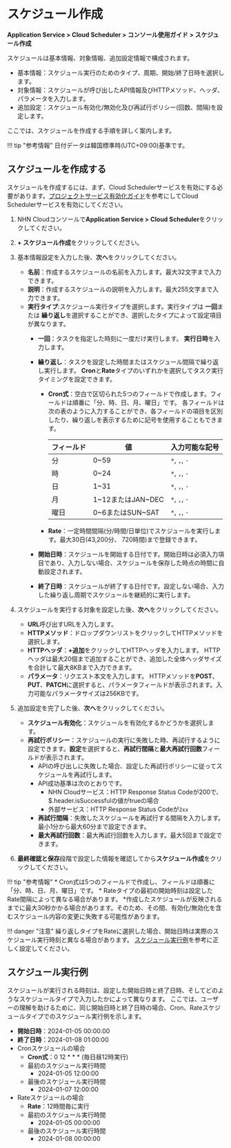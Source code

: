 # スケジュール作成
**Application Service > Cloud Scheduler > コンソール使用ガイド > スケジュール作成**


スケジュールは基本情報、対象情報、追加設定情報で構成されます。

* 基本情報：スケジュール実行のためのタイプ、周期、開始/終了日時を選択します。
* 対象情報：スケジュールが呼び出したAPI情報及びHTTPメソッド、ヘッダ、パラメータを入力します。
* 追加設定：スケジュール有効化/無効化及び再試行ポリシー(回数、間隔)を設定します。

ここでは、スケジュールを作成する手順を詳しく案内します。

!!! tip "参考情報"
 日付データは韓国標準時(UTC+09:00)基準です。


## スケジュールを作成する

スケジュールを作成するには、まず、Cloud Schedulerサービスを有効にする必要があります。[プロジェクトサービス有効化ガイド](https://docs.nhncloud.com/ko/nhncloud/ko/console-guide/#_21)を参考にしてCloud Schedulerサービスを有効にしてください。

1. NHN Cloudコンソールで**Application Service > Cloud Scheduler**をクリックしてください。
2. **+ スケジュール作成**をクリックしてください。

3. 基本情報設定を入力した後、**次へ**をクリックしてください。
    * **名前**：作成するスケジュールの名前を入力します。最大32文字まで入力できます。 
    * **説明**：作成するスケジュールの説明を入力します。最大255文字まで入力できます。
    * **実行タイプ**:スケジュール実行タイプを選択します。実行タイプは **一回**または **繰り返し**を選択することができ、選択したタイプによって設定項目が異なります。
        * **一回**：タスクを指定した時刻に一度だけ実行します。 **実行日時**を入力します。
        * **繰り返し**：タスクを設定した時間またはスケジュール間隔で繰り返し実行します。 **Cron**と**Rate**タイプのいずれかを選択してタスク実行タイミングを設定できます。
            * **Cron式**：空白で区切られた5つのフィールドで作成します。フィールドは順番に「分、時、日、月、曜日」です。 各フィールドは次の表のように入力することができ、各フィールドの項目を区別したり、繰り返しを表示するために記号を使用することもできます。

              | フィールド | 値 | 入力可能な記号 |
              | --- | --- | --- |
              | 分 | 0~59 | `*`, `,`, `-` |
              | 時 | 0~24 | `*`, `,`, `-` |
              | 日 | 1~31 | `*`, `,`, `-` |
              | 月 | 1\~12またはJAN\~DEC | `*`, `,`, `-` |
              | 曜日 | 0\~6またはSUN\~SAT | `*`, `,`, `-` | 

            * **Rate**：一定時間間隔(分/時間/日単位)でスケジュールを実行します。最大30日(43,200分、 720時間)まで登録できます。
            
        * **開始日時**：スケジュールを開始する日付です。開始日時は必須入力項目であり、入力しない場合、スケジュールを保存した時点の時間に自動設定されます。
        * **終了日時**：スケジュールが終了する日付です。設定しない場合、入力した繰り返し周期でスケジュールを継続的に実行します。

4. スケジュールを実行する対象を設定した後、**次へ**をクリックしてください。
    * **URL**呼び出すURLを入力します。
    * **HTTPメソッド**：ドロップダウンリストをクリックしてHTTPメソッドを選択します。
    * **HTTPヘッダ**：**+追加**をクリックしてHTTPヘッダを入力します。 HTTPヘッダは最大20個まで追加することができ、追加した全体ヘッダサイズを合計して最大8KBまで入力できます。
    * **パラメータ**：リクエスト本文を入力します。 HTTPメソッドを**POST**、**PUT**、**PATCH**に選択すると、パラメータフィールドが表示されます。入力可能なパラメータサイズは256KBです。

5. 追加設定を完了した後、**次へ**をクリックしてください。
    * **スケジュール有効化**：スケジュールを有効化するかどうかを選択します。
    * **再試行ポリシー**：スケジュールの実行に失敗した時、再試行するように設定できます。**設定**を選択すると、**再試行間隔**と**最大再試行回数**フィールドが表示されます。
        * APIの呼び出しに失敗した場合、設定した再試行ポリシーに従ってスケジュールを再試行します。
        * API成功基準は次のとおりです。
            * NHN Cloudサービス：HTTP Response Status Codeが200で、$.header.isSuccessfulの値がtrueの場合
            * 外部サービス：HTTP Response Status Codeが`2xx`
        * **再試行間隔**：失敗したスケジュールを再試行する間隔を入力します。最小1分から最大60分まで設定できます。
        * **最大再試行回数**：最大再試行回数を入力します。最大5回まで設定できます。

6. **最終確認と保存**段階で設定した情報を確認してから**スケジュール作成**をクリックしてください。

!!! tip "参考情報"
    * Cron式は5つのフィールドで作成し、フィールドは順番に「分、時、日、月、曜日」です。
    * Rateタイプの最初の開始時刻は設定したRate間隔によって異なる場合があります。
    *作成したスケジュールが反映されるまでに最大30秒かかる場合があります。そのため、その間、有効化/無効化を含むスケジュール内容の変更に失敗する可能性があります。

!!! danger "注意"
   繰り返しタイプをRateに選択した場合、開始日時は実際のスケジュール実行時刻と異なる場合があります。 [スケジュール実行例](create-schedule/#_3)を参考に正しく設定してください。 

## スケジュール実行例

スケジュールが実行される時刻は、設定した開始日時と終了日時、そしてどのようなスケジュールタイプで入力したかによって異なります。
ここでは、ユーザーの理解を助けるために、同じ開始日時と終了日時の場合、Cron、Rateスケジュールタイプでのスケジュール実行例を示します。

* **開始日時**：2024-01-05 00:00:00
* **終了日時**：2024-01-08 01:00:00
* Cronスケジュールの場合
    * **Cron式**：0 12 \* \* \* (毎日昼12時実行)
    * 最初のスケジュール実行時間
        * 2024-01-05 12:00:00
    * 最後のスケジュール実行時間
        * 2024-01-07 12:00:00
* Rateスケジュールの場合
    * **Rate**：12時間毎に実行
    * 最初のスケジュール実行時間
        * 2024-01-05 00:00:00
    * 最後のスケジュール実行時間
        * 2024-01-08 00:00:00
